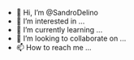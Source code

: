 - 👋 Hi, I’m @SandroDelino
- 👀 I’m interested in ...
- 🌱 I’m currently learning ...
- 💞️ I’m looking to collaborate on ...
- 📫 How to reach me ...

<!---
SandroDelino/SandroDelino is a ✨ special ✨ repository because its `README.md` (this file) appears on your GitHub profile.
You can click the Preview link to take a look at your changes.
--->
